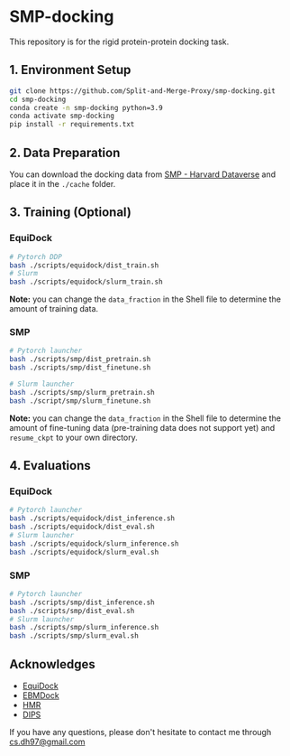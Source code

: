 # SMP-docking 
This repository is for the rigid protein-protein docking task.

## 1. Environment Setup

```bash
git clone https://github.com/Split-and-Merge-Proxy/smp-docking.git
cd smp-docking
conda create -n smp-docking python=3.9
conda activate smp-docking
pip install -r requirements.txt
```

## 2. Data Preparation
You can download the docking data from [SMP - Harvard Dataverse](https://doi.org/10.7910/DVN/22AUPR) and place it in the `./cache` folder.

## 3. Training (Optional)
### EquiDock
```bash
# Pytorch DDP
bash ./scripts/equidock/dist_train.sh
# Slurm 
bash ./scripts/equidock/slurm_train.sh
```
**Note:** you can change the `data_fraction` in the Shell file to determine the amount of training data.

### SMP
```bash
# Pytorch launcher
bash ./scripts/smp/dist_pretrain.sh
bash ./scripts/smp/dist_finetune.sh

# Slurm launcher
bash ./scripts/smp/slurm_pretrain.sh
bash ./script/smp/slurm_finetune.sh
```
**Note:** you can change the `data_fraction` in the Shell file to determine the amount of fine-tuning data (pre-training data does not support yet) and `resume_ckpt` to your own directory.



## 4. Evaluations
### EquiDock
```bash
# Pytorch launcher
bash ./scripts/equidock/dist_inference.sh
bash ./scripts/equidock/dist_eval.sh
# Slurm launcher
bash ./scripts/equidock/slurm_inference.sh
bash ./scripts/equidock/slurm_eval.sh
```

### SMP
```bash
# Pytorch launcher
bash ./scripts/smp/dist_inference.sh
bash ./scripts/smp/dist_eval.sh
# Slurm launcher
bash ./scripts/smp/slurm_inference.sh
bash ./scripts/smp/slurm_eval.sh
```

## Acknowledges
- [EquiDock](https://github.com/octavian-ganea/equidock_public)
- [EBMDock](https://github.com/wuhuaijin/EBMDock)
- [HMR](https://github.com/bytedance/HMR)
- [DIPS](https://github.com/drorlab/DIPS)


If you have any questions, please don't hesitate to contact me through [cs.dh97@gmail.com](cs.dh97@gmail.com)
